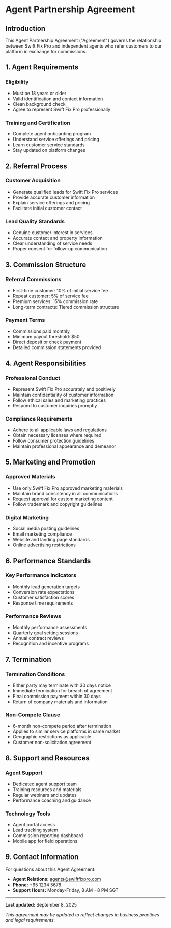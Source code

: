 # Agent Partnership Agreement

## Introduction

This Agent Partnership Agreement ("Agreement") governs the relationship between Swift Fix Pro and independent agents who refer customers to our platform in exchange for commissions.

## 1. Agent Requirements

### Eligibility

- Must be 18 years or older
- Valid identification and contact information
- Clean background check
- Agree to represent Swift Fix Pro professionally

### Training and Certification

- Complete agent onboarding program
- Understand service offerings and pricing
- Learn customer service standards
- Stay updated on platform changes

## 2. Referral Process

### Customer Acquisition

- Generate qualified leads for Swift Fix Pro services
- Provide accurate customer information
- Explain service offerings and pricing
- Facilitate initial customer contact

### Lead Quality Standards

- Genuine customer interest in services
- Accurate contact and property information
- Clear understanding of service needs
- Proper consent for follow-up communication

## 3. Commission Structure

### Referral Commissions

- First-time customer: 10% of initial service fee
- Repeat customer: 5% of service fee
- Premium services: 15% commission rate
- Long-term contracts: Tiered commission structure

### Payment Terms

- Commissions paid monthly
- Minimum payout threshold: $50
- Direct deposit or check payment
- Detailed commission statements provided

## 4. Agent Responsibilities

### Professional Conduct

- Represent Swift Fix Pro accurately and positively
- Maintain confidentiality of customer information
- Follow ethical sales and marketing practices
- Respond to customer inquiries promptly

### Compliance Requirements

- Adhere to all applicable laws and regulations
- Obtain necessary licenses where required
- Follow consumer protection guidelines
- Maintain professional appearance and demeanor

## 5. Marketing and Promotion

### Approved Materials

- Use only Swift Fix Pro approved marketing materials
- Maintain brand consistency in all communications
- Request approval for custom marketing content
- Follow trademark and copyright guidelines

### Digital Marketing

- Social media posting guidelines
- Email marketing compliance
- Website and landing page standards
- Online advertising restrictions

## 6. Performance Standards

### Key Performance Indicators

- Monthly lead generation targets
- Conversion rate expectations
- Customer satisfaction scores
- Response time requirements

### Performance Reviews

- Monthly performance assessments
- Quarterly goal setting sessions
- Annual contract reviews
- Recognition and incentive programs

## 7. Termination

### Termination Conditions

- Either party may terminate with 30 days notice
- Immediate termination for breach of agreement
- Final commission payment within 30 days
- Return of company materials and information

### Non-Compete Clause

- 6-month non-compete period after termination
- Applies to similar service platforms in same market
- Geographic restrictions as applicable
- Customer non-solicitation agreement

## 8. Support and Resources

### Agent Support

- Dedicated agent support team
- Training resources and materials
- Regular webinars and updates
- Performance coaching and guidance

### Technology Tools

- Agent portal access
- Lead tracking system
- Commission reporting dashboard
- Mobile app for field operations

## 9. Contact Information

For questions about this Agent Agreement:

- **Agent Relations:** agents@swiftfixpro.com
- **Phone:** +65 1234 5678
- **Support Hours:** Monday-Friday, 8 AM - 8 PM SGT

---

**Last updated:** September 8, 2025

*This agreement may be updated to reflect changes in business practices and legal requirements.*

